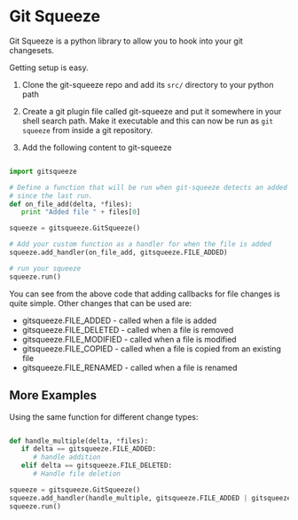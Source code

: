 Git Squeeze
===========

Git Squeeze is a python library to allow you to hook into your git changesets.

Getting setup is easy.

1. Clone the git-squeeze repo and add its `src/` directory to your python path

2. Create a git plugin file called git-squeeze and put it somewhere in your
shell search path. Make it executable and this can now be run as `git squeeze`
from inside a git repository.

3. Add the following content to git-squeeze

```python

import gitsqueeze

# Define a function that will be run when git-squeeze detects an added file
# since the last run.
def on_file_add(delta, *files):
   print "Added file " + files[0]

squeeze = gitsqueeze.GitSqueeze()

# Add your custom function as a handler for when the file is added
squeeze.add_handler(on_file_add, gitsqueeze.FILE_ADDED)

# run your squeeze
squeeze.run()

```

You can see from the above code that adding callbacks for file changes is
quite simple. Other changes that can be used are:

+ gitsqueeze.FILE_ADDED - called when a file is added
+ gitsqueeze.FILE_DELETED - called when a file is removed
+ gitsqueeze.FILE_MODIFIED - called when a file is modified
+ gitsqueeze.FILE_COPIED - called when a file is copied from an existing file
+ gitsqueeze.FILE_RENAMED - called when a file is renamed


More Examples
-------------

Using the same function for different change types:

```python

def handle_multiple(delta, *files):
   if delta == gitsqueeze.FILE_ADDED:
      # handle addition
   elif delta == gitsqueeze.FILE_DELETED:
      # Handle file deletion

squeeze = gitsqueeze.GitSqueeze()
squeeze.add_handler(handle_multiple, gitsqueeze.FILE_ADDED | gitsqueeze.FILE_DELETED)
squeeze.run()

```
